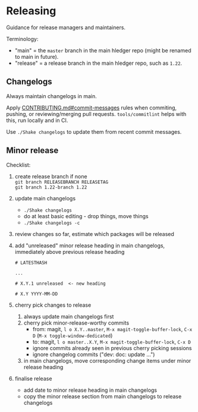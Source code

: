 # Releasing

Guidance for release managers and maintainers.

Terminology:

- "main" = the `master` branch in the main hledger repo (might be renamed to main in future).
- "release" = a release branch in the main hledger repo, such as `1.22`.

## Changelogs

Always maintain changelogs in main.

Apply [CONTRIBUTING.md#commit-messages](CONTRIBUTING.html#commit-messages) rules
when commiting, pushing, or reviewing/merging pull requests. 
`tools/commitlint` helps with this, run locally and in CI.

Use `./Shake changelogs` to update them from recent commit messages.

## Minor release

Checklist:

1. create release branch if none\
  `git branch RELEASEBRANCH RELEASETAG`\
  `git branch 1.22-branch 1.22`

1. update main changelogs
    - `./Shake changelogs`
    - do at least basic editing - drop things, move things
    - `./Shake changelogs -c`

1. review changes so far, estimate which packages will be released

1. add "unreleased" minor release heading in main changelogs, immediately above previous release heading
    ```
    # LATESTHASH

    ...
    
    # X.Y.1 unreleased  <- new heading

    # X.Y YYYY-MM-DD
    ```

1. cherry pick changes to release
    1. always update main changelogs first
    2. cherry pick minor-release-worthy commits 
        - from: magit, `l o X.Y..master`, `M-x magit-toggle-buffer-lock`, `C-x D`
          (`M-x toggle-window-dedicated`)
        - to: magit, `l o master..X.Y`, `M-x magit-toggle-buffer-lock`, `C-x D`
        - ignore commits already seen in previous cherry picking sessions
        - ignore changelog commits ("dev: doc: update ...")
    3. in main changelogs, move corresponding change items under minor release heading

1. finalise release
    - add date to minor release heading in main changelogs
    - copy the minor release section from main changelogs to release changelogs
